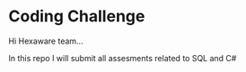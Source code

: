 # Coding Challenge

Hi Hexaware team...

In this repo I will submit all assesments related to SQL and C#